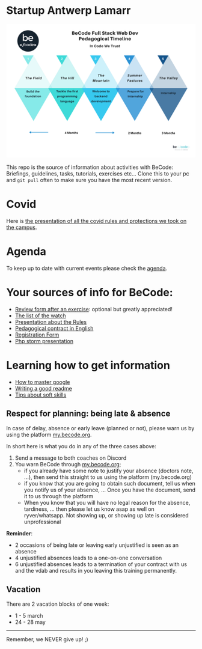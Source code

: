 # Startup Antwerp Lamarr

![The schedule](Extra-Info/plan.png)

This repo is the source of information about activities with BeCode: Briefings, guidelines, tasks, tutorials, exercises etc...
Clone this to your pc and `git pull` often to make sure you have the most recent version.

# Covid
Here is [the presentation of all the covid rules and protections we took on the campus](Extra-Info/BlendedModelRulesOnCampus.pdf).

# Agenda
To keep up to date with current events please check the [agenda](Extra-Info/agenda.md).

# Your sources of info for BeCode:

- [Review form after an exercise](https://forms.gle/EAKWsu2cCQcQVHtm9): optional but greatly appreciated!
- [The list of the watch](Extra-Info/the-watch.md)
- [Presentation about the Rules](https://docs.google.com/presentation/d/1uZ6WXd3QqddGFMb5iFBBf_O-7Zz5sTCfOZt66xHwKD4)
- [Pedagogical contract in English](Extra-Info/contract.md)
- [Registration Form](https://becode.typeform.com/to/ltkjYW)
- [Php storm presentation](https://docs.google.com/presentation/d/1-C1ooQTMdAVjkGlDUyLLWBvbAnd6mm1Qn7XCL9KGc90/edit?usp=sharing)

# Learning how to get information

- [How to master google](Extra-Info/How-To-Master-Google.md)
- [Writing a good readme](Extra-Info/Writing-A-Good-Readme.md)
- [Tips about soft skills](Extra-Info/softskills.md)

## Respect for planning: being late & absence

In case of delay, absence or early leave (planned or not), please warn us by using the platform [my.becode.org](https://my.becode.org).

In short here is what you do in any of the three cases above:

1) Send a message to both coaches on Discord
2) You warn BeCode through [my.becode.org](https://my.becode.org/);
    - if you already have some note to justify your absence (doctors note, ...), then send this straight to us using the platform (my.becode.org)
    - if you know that you are going to obtain such document, tell us when you notify us of your absence, ...  Once you have the document, send it to us through the platform
    - When you know that you will have no legal reason for the absence, tardiness, ... then please let us know asap as well on ryver/whatsapp. Not showing up, or showing up late is considered unprofessional


**Reminder**:

 - 2 occasions of being late or leaving early unjustified is seen as an absence
 - 4 unjustified absences leads to a one-on-one conversation
 - 6 unjustified absences leads to a termination of your contract with us and the vdab and results in you leaving this training permanently.

## Vacation
There are 2 vacation blocks of one week:

- 1 - 5 march
- 24 - 28 may

---

Remember, we NEVER give up! ;)
